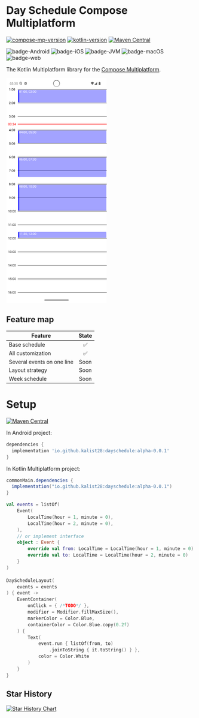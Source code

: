 # Day Schedule Compose Multiplatform

[![compose-mp-version](https://img.shields.io/badge/compose--multiplatform-1.6.11-blue)](https://github.com/JetBrains/compose-multiplatform)
[![kotlin-version](https://img.shields.io/badge/kotlin-2.0.0-blue)](https://github.com/JetBrains/kotlin)
[![Maven Central](https://img.shields.io/maven-central/v/io.github.kalist28/dayschedule)](https://repo1.maven.org/maven2/io/github/kalist28/dayschedule/)

![badge-Android](https://img.shields.io/badge/Platform-Android-brightgreen)
![badge-iOS](https://img.shields.io/badge/Platform-iOS-lightgray)
![badge-JVM](https://img.shields.io/badge/Platform-JVM-orange)
![badge-macOS](https://img.shields.io/badge/Platform-macOS-purple)
![badge-web](https://img.shields.io/badge/Platform-Web-blue)

The Kotlin Multiplatform library for the [Compose Multiplatform](https://github.com/JetBrains/compose-multiplatform).

<img src="https://github.com/kalist28/MPDaySchedule/blob/main/example/screen_1.png?raw=false" height="600" />

## Feature map
| Feature                    | State |
|----------------------------|:-----:|
| Base schedule              |   ✅   |
| All customization          |   ✅   |
| Several events on one line | Soon  |
| Layout strategy            | Soon  |
| Week schedule              | Soon  |

# Setup

[![Maven Central](https://img.shields.io/maven-central/v/io.github.kalist28/dayschedule)](https://repo1.maven.org/maven2/io/github/kalist28/dayschedule/)

In Android project: 

```groovy
dependencies {
  implementation 'io.github.kalist28:dayschedule:alpha-0.0.1'
}
```

In Kotlin Multiplatform project:

```groovy
commonMain.dependencies {
  implementation("io.github.kalist28:dayschedule:alpha-0.0.1")
}
```

```kotlin
val events = listOf(
    Event(
        LocalTime(hour = 1, minute = 0),
        LocalTime(hour = 2, minute = 0),
    ), 
    // or implement interface
    object : Event {
        override val from: LocalTime = LocalTime(hour = 1, minute = 0)
        override val to: LocalTime = LocalTime(hour = 2, minute = 0)
    }
)

DayScheduleLayout(
    events = events
) { event ->
    EventContainer(
        onClick = { /*TODO*/ },
        modifier = Modifier.fillMaxSize(),
        markerColor = Color.Blue,
        containerColor = Color.Blue.copy(0.2f)
    ) {
        Text(
            event.run { listOf(from, to)
                .joinToString { it.toString() } },
            color = Color.White
        )
    }
}
```

## Star History

[![Star History Chart](https://api.star-history.com/svg?repos=kalist28/MPDaySchedule&type=Date)](https://star-history.com/#kalist28/MPDaySchedule&Date)
